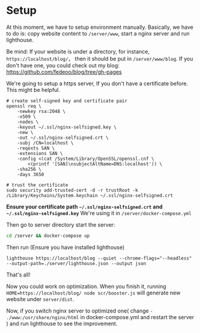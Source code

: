 # Setup

At this moment, we have to setup environment manually. Basically, we have to do is: copy website content to `/server/www`, start a nginx server and run lighthouse.

Be mind: If your website is under a directory, for instance, `https://localhost/blog/`， then it should be put in `/server/www/blog`.
If you don't have one, you could check out my blog: https://github.com/fedeoo/blog/tree/gh-pages 

We're going to setup a https server, If you don't have a certificate before. This might be helpful.
```
# create self-signed key and certificate pair
openssl req \
    -newkey rsa:2048 \
    -x509 \
    -nodes \
    -keyout ~/.ssl/nginx-selfsigned.key \
    -new \
    -out ~/.ssl/nginx-selfsigned.crt \
    -subj /CN=localhost \
    -reqexts SAN \
    -extensions SAN \
    -config <(cat /System/Library/OpenSSL/openssl.cnf \
        <(printf '[SAN]\nsubjectAltName=DNS:localhost')) \
    -sha256 \
    -days 3650

# trust the certificate
sudo security add-trusted-cert -d -r trustRoot -k /Library/Keychains/System.keychain ~/.ssl/nginx-selfsigned.crt
```
**Ensure your certificate path `~/.ssl/nginx-selfsigned.crt` and  `~/.ssl/nginx-selfsigned.key`** We're using it in `/server/docker-compose.yml`

Then go to server directory start the server:
```sh
cd /server && docker-compose up
```

Then run (Ensure you have installed lighthouse)
```
lighthouse https://localhost/blog --quiet --chrome-flags="--headless" --output-path=./server/lighthouse.json --output json
```

That's all!

Now you could work on optimization. When you finish it, running `HOME=https://localhost/blog/ node scr/booster.js` will generate new website under `server/dist`.

Now, if you switch nginx server to optimized one(
change `- ./www:/usr/share/nginx/html` in docker-compose.yml and restart the server
) and run lighthouse to see the improvement.
